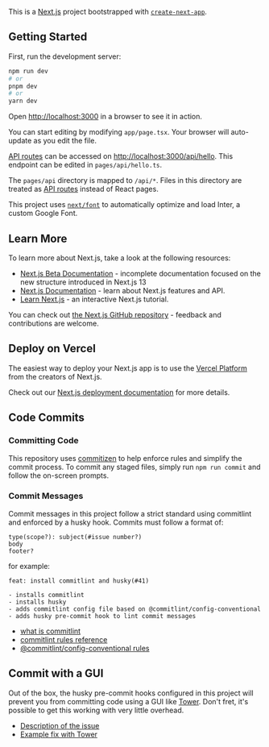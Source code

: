 This is a [Next.js](https://nextjs.org/) project bootstrapped with [`create-next-app`](https://github.com/vercel/next.js/tree/canary/packages/create-next-app).

## Getting Started

First, run the development server:

```bash
npm run dev
# or
pnpm dev
# or
yarn dev
```

Open [http://localhost:3000](http://localhost:3000) in a browser to see it in action.

You can start editing by modifying `app/page.tsx`. Your browser will auto-update as you edit the file.

[API routes](https://nextjs.org/docs/api-routes/introduction) can be accessed on [http://localhost:3000/api/hello](http://localhost:3000/api/hello). This endpoint can be edited in `pages/api/hello.ts`.

The `pages/api` directory is mapped to `/api/*`. Files in this directory are treated as [API routes](https://nextjs.org/docs/api-routes/introduction) instead of React pages.

This project uses [`next/font`](https://nextjs.org/docs/basic-features/font-optimization) to automatically optimize and load Inter, a custom Google Font.

## Learn More

To learn more about Next.js, take a look at the following resources:

- [Next.js Beta Documentation](https://beta.nextjs.org/docs) - incomplete documentation focused on the new structure introduced in Next.js 13
- [Next.js Documentation](https://nextjs.org/docs) - learn about Next.js features and API.
- [Learn Next.js](https://nextjs.org/learn) - an interactive Next.js tutorial.

You can check out [the Next.js GitHub repository](https://github.com/vercel/next.js/) - feedback and contributions are welcome.

## Deploy on Vercel

The easiest way to deploy your Next.js app is to use the [Vercel Platform](https://vercel.com/new?utm_medium=default-template&filter=next.js&utm_source=create-next-app&utm_campaign=create-next-app-readme) from the creators of Next.js.

Check out our [Next.js deployment documentation](https://nextjs.org/docs/deployment) for more details.

## Code Commits

### Committing Code

This repository uses [commitizen](https://www.npmjs.com/package/commitizen) to help enforce rules and simplify the commit process. To commit any staged files, simply run `npm run commit` and follow the on-screen prompts.

### Commit Messages

Commit messages in this project follow a strict standard using commitlint and enforced by a husky hook. Commits must follow a format of:

```
type(scope?): subject(#issue number?)
body
footer?
```

for example:

```
feat: install commitlint and husky(#41)

- installs commitlint
- installs husky
- adds commitlint config file based on @commitlint/config-conventional
- adds husky pre-commit hook to lint commit messages
```

- [what is commitlint](https://github.com/conventional-changelog/commitlint/#what-is-commitlint)
- [commitlint rules reference](https://commitlint.js.org/#/reference-rules)
- [@commitlint/config-conventional rules](https://github.com/conventional-changelog/commitlint/tree/master/@commitlint/config-conventional)

## Commit with a GUI

Out of the box, the husky pre-commit hooks configured in this project will prevent you from committing code using a GUI like [Tower](https://www.git-tower.com/). Don't fret, it's possible to get this working with very little overhead.

- [Description of the issue](https://www.git-tower.com/help/guides/integration/environment/mac)
- [Example fix with Tower](https://www.git-tower.com/blog/git-hooks-husky/)
